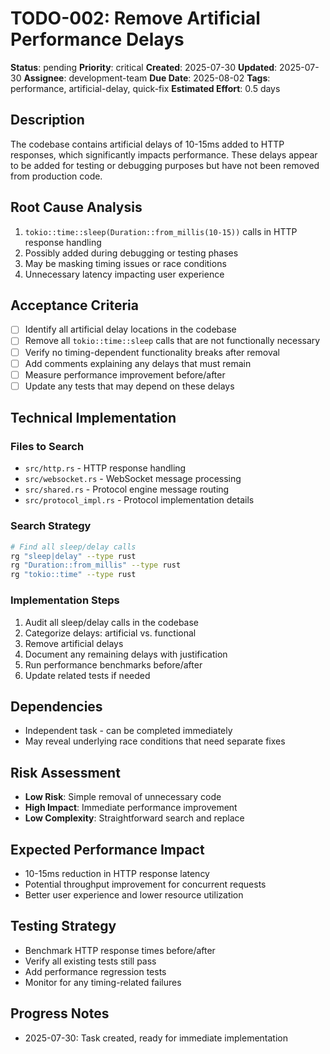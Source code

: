 # TODO-002: Remove Artificial Performance Delays

**Status**: pending
**Priority**: critical
**Created**: 2025-07-30
**Updated**: 2025-07-30
**Assignee**: development-team
**Due Date**: 2025-08-02
**Tags**: performance, artificial-delay, quick-fix
**Estimated Effort**: 0.5 days

## Description

The codebase contains artificial delays of 10-15ms added to HTTP responses, which significantly impacts performance. These delays appear to be added for testing or debugging purposes but have not been removed from production code.

## Root Cause Analysis

1. `tokio::time::sleep(Duration::from_millis(10-15))` calls in HTTP response handling
2. Possibly added during debugging or testing phases
3. May be masking timing issues or race conditions
4. Unnecessary latency impacting user experience

## Acceptance Criteria

- [ ] Identify all artificial delay locations in the codebase
- [ ] Remove all `tokio::time::sleep` calls that are not functionally necessary
- [ ] Verify no timing-dependent functionality breaks after removal
- [ ] Add comments explaining any delays that must remain
- [ ] Measure performance improvement before/after
- [ ] Update any tests that may depend on these delays

## Technical Implementation

### Files to Search
- `src/http.rs` - HTTP response handling
- `src/websocket.rs` - WebSocket message processing  
- `src/shared.rs` - Protocol engine message routing
- `src/protocol_impl.rs` - Protocol implementation details

### Search Strategy
```bash
# Find all sleep/delay calls
rg "sleep|delay" --type rust
rg "Duration::from_millis" --type rust
rg "tokio::time" --type rust
```

### Implementation Steps
1. Audit all sleep/delay calls in the codebase
2. Categorize delays: artificial vs. functional
3. Remove artificial delays
4. Document any remaining delays with justification
5. Run performance benchmarks before/after
6. Update related tests if needed

## Dependencies
- Independent task - can be completed immediately
- May reveal underlying race conditions that need separate fixes

## Risk Assessment
- **Low Risk**: Simple removal of unnecessary code
- **High Impact**: Immediate performance improvement
- **Low Complexity**: Straightforward search and replace

## Expected Performance Impact
- 10-15ms reduction in HTTP response latency
- Potential throughput improvement for concurrent requests
- Better user experience and lower resource utilization

## Testing Strategy
- Benchmark HTTP response times before/after
- Verify all existing tests still pass
- Add performance regression tests
- Monitor for any timing-related failures

## Progress Notes
- 2025-07-30: Task created, ready for immediate implementation
